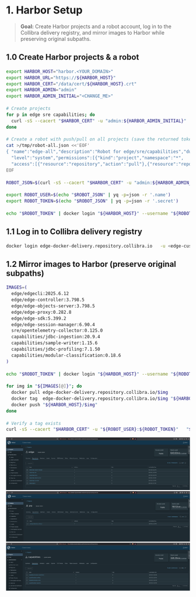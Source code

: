 # 1. Harbor Setup

> **Goal:** Create Harbor projects and a robot account, log in to the Collibra delivery registry, and mirror images to Harbor while preserving original subpaths.

## 1.0 Create Harbor projects & a robot
```bash
export HARBOR_HOST="harbor.<YOUR_DOMAIN>"
export HARBOR_URL="https://${HARBOR_HOST}"
export HARBOR_CERT="/data/cert/${HARBOR_HOST}.crt"
export HARBOR_ADMIN="admin"
export HARBOR_ADMIN_INITIAL="<CHANGE_ME>"

# Create projects
for p in edge sre capabilities; do
  curl -sS --cacert "$HARBOR_CERT" -u "admin:${HARBOR_ADMIN_INITIAL}"     -H "Content-Type: application/json"     -X POST "$HARBOR_URL/api/v2.0/projects"     -d "{"project_name":"$p","metadata":{"public":"true"}}" || true
done

# Create a robot with push/pull on all projects (save the returned token securely)
cat >/tmp/robot-all.json <<'EOF'
{ "name":"edge-all","description":"Robot for edge/sre/capabilities","duration":-1,"disable":false,
  "level":"system","permissions":[{"kind":"project","namespace":"*",
  "access":[{"resource":"repository","action":"pull"},{"resource":"repository","action":"push"}]}]}
EOF

ROBOT_JSON=$(curl -sS --cacert "$HARBOR_CERT" -u "admin:${HARBOR_ADMIN_INITIAL}"   -H "Content-Type: application/json" -X POST   "$HARBOR_URL/api/v2.0/robots" --data-binary @/tmp/robot-all.json)

export ROBOT_USER=$(echo "$ROBOT_JSON" | yq -p=json -r '.name')
export ROBOT_TOKEN=$(echo "$ROBOT_JSON" | yq -p=json -r '.secret')

echo "$ROBOT_TOKEN" | docker login "${HARBOR_HOST}" --username "${ROBOT_USER}" --password-stdin
```

## 1.1 Log in to Collibra delivery registry
```bash
docker login edge-docker-delivery.repository.collibra.io   -u <edge-customer-id> -p <TOKEN>
```

## 1.2 Mirror images to Harbor (preserve original subpaths)
```bash
IMAGES=(
  edge/edgecli:2025.6.12
  edge/edge-controller:3.798.5
  edge/edge-objects-server:3.798.5
  edge/edge-proxy:0.282.8
  edge/edge-sdk:5.399.2
  edge/edge-session-manager:6.90.4
  sre/opentelemetry-collector:0.125.0
  capabilities/jdbc-ingestion:20.9.4
  capabilities/sample-writer:1.15.6
  capabilities/jdbc-profiling:7.1.50 
  capabilities/modular-classification:0.18.6
)

echo "$ROBOT_TOKEN" | docker login "${HARBOR_HOST}" --username "${ROBOT_USER}" --password-stdin

for img in "${IMAGES[@]}"; do
  docker pull edge-docker-delivery.repository.collibra.io/$img
  docker tag  edge-docker-delivery.repository.collibra.io/$img "${HARBOR_HOST}/$img"
  docker push "${HARBOR_HOST}/$img"
done

# Verify a tag exists
curl -sS --cacert "$HARBOR_CERT" -u "${ROBOT_USER}:${ROBOT_TOKEN}"   "${HARBOR_URL}/v2/edge/edgecli/tags/list" | yq -p=json
```
![Harbor projects](./images/harbor-edge.png)
![Harbor projects](./images/harbor-sre.png)
![Harbor projects](./images/harbor-capabilities.png)


